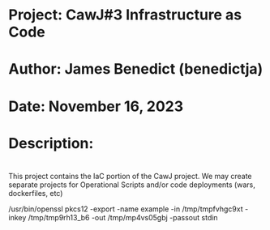 #   Project: CawJ#3 Infrastructure as Code
#   Author: James Benedict (benedictja)
#   Date:   November 16, 2023
#   
#   Description:
#      
This project contains the IaC portion of the CawJ project.
We may create separate projects for Operational Scripts and/or code deployments (wars, dockerfiles, etc)




/usr/bin/openssl pkcs12 -export -name example -in /tmp/tmpfvhgc9xt -inkey /tmp/tmp9rh13_b6 -out /tmp/mp4vs05gbj -passout stdin